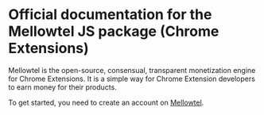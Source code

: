 # Official documentation for the Mellowtel JS package (Chrome Extensions)

Mellowtel is the open-source, consensual, transparent monetization engine for Chrome Extensions. It is a simple way for Chrome Extension developers to earn money for their products.

To get started, you need to create an account on [Mellowtel](https://mellowtel.it).
